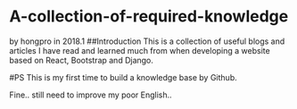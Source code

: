 # A-collection-of-required-knowledge
by hongpro in 2018.1
##Introduction
This is a collection of useful blogs and articles I have read and learned much from when developing a website based on React, Bootstrap and Django. 

#PS
This is my first time to build a knowledge base by Github. 

Fine.. still need to improve my poor English..

